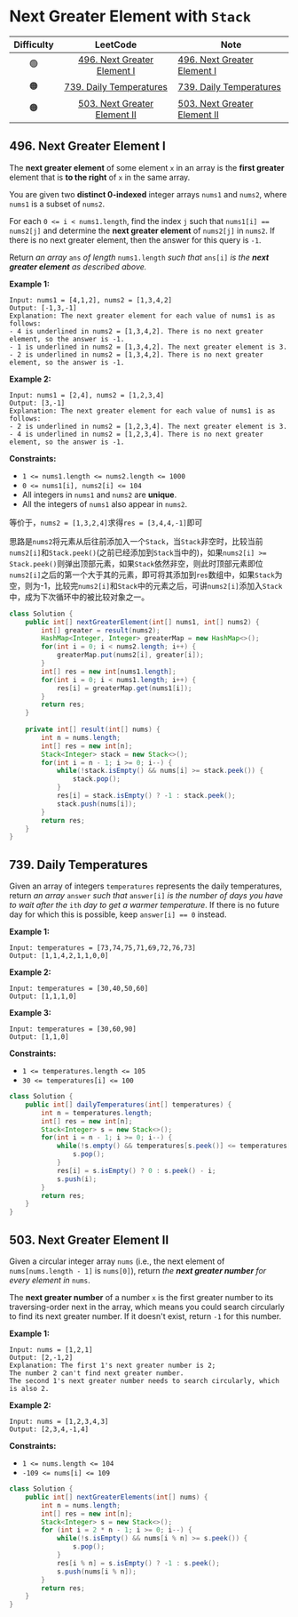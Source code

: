 # Next Greater Element with `Stack`

| Difficulty |                           LeetCode                           | Note |
| :--------: | :----------------------------------------------------------: | ---- |
|     🟢      | [496. Next Greater Element I](https://leetcode.com/problems/next-greater-element-i/) |[496. Next Greater Element I](#496-next-greater-element-i)      |
|     🟠      | [739. Daily Temperatures](https://leetcode.com/problems/daily-temperatures/) |[739. Daily Temperatures](#739-daily-temperatures)      |
|     🟠      | [503. Next Greater Element II](https://leetcode.com/problems/next-greater-element-ii/) |[503. Next Greater Element II](#503-next-greater-element-ii)      |

## 496. Next Greater Element I

The **next greater element** of some element `x` in an array is the **first greater** element that is **to the right** of `x` in the same array.

You are given two **distinct 0-indexed** integer arrays `nums1` and `nums2`, where `nums1` is a subset of `nums2`.

For each `0 <= i < nums1.length`, find the index `j` such that `nums1[i] == nums2[j]` and determine the **next greater element** of `nums2[j]` in `nums2`. If there is no next greater element, then the answer for this query is `-1`.

Return *an array* `ans` *of length* `nums1.length` *such that* `ans[i]` *is the **next greater element** as described above.*

 

**Example 1:**

```
Input: nums1 = [4,1,2], nums2 = [1,3,4,2]
Output: [-1,3,-1]
Explanation: The next greater element for each value of nums1 is as follows:
- 4 is underlined in nums2 = [1,3,4,2]. There is no next greater element, so the answer is -1.
- 1 is underlined in nums2 = [1,3,4,2]. The next greater element is 3.
- 2 is underlined in nums2 = [1,3,4,2]. There is no next greater element, so the answer is -1.
```

**Example 2:**

```
Input: nums1 = [2,4], nums2 = [1,2,3,4]
Output: [3,-1]
Explanation: The next greater element for each value of nums1 is as follows:
- 2 is underlined in nums2 = [1,2,3,4]. The next greater element is 3.
- 4 is underlined in nums2 = [1,2,3,4]. There is no next greater element, so the answer is -1.
```

 

**Constraints:**

- `1 <= nums1.length <= nums2.length <= 1000`
- `0 <= nums1[i], nums2[i] <= 104`
- All integers in `nums1` and `nums2` are **unique**.
- All the integers of `nums1` also appear in `nums2`.

等价于，`nums2 = [1,3,2,4]`求得`res = [3,4,4,-1]`即可

思路是`nums2`将元素从后往前添加入一个`Stack`，当`Stack`非空时，比较当前`nums2[i]`和`Stack.peek()`(之前已经添加到`Stack`当中的)，如果`nums2[i] >= Stack.peek()`则弹出顶部元素，如果`Stack`依然非空，则此时顶部元素即位`nums2[i]`之后的第一个大于其的元素，即可将其添加到`res`数组中，如果`Stack`为空，则为-1，比较完`nums2[i]`和`Stack`中的元素之后，可讲`nums2[i]`添加入`Stack`中，成为下次循环中的被比较对象之一。

```java
class Solution {
    public int[] nextGreaterElement(int[] nums1, int[] nums2) {
        int[] greater = result(nums2);
        HashMap<Integer, Integer> greaterMap = new HashMap<>();
        for(int i = 0; i < nums2.length; i++) {
            greaterMap.put(nums2[i], greater[i]);
        }
        int[] res = new int[nums1.length];
        for(int i = 0; i < nums1.length; i++) {
            res[i] = greaterMap.get(nums1[i]);
        }
        return res;
    }
    
    private int[] result(int[] nums) {
        int n = nums.length;
        int[] res = new int[n];
        Stack<Integer> stack = new Stack<>();
        for(int i = n - 1; i >= 0; i--) {
            while(!stack.isEmpty() && nums[i] >= stack.peek()) {
                stack.pop();
            }
            res[i] = stack.isEmpty() ? -1 : stack.peek();
            stack.push(nums[i]);
        }
        return res;
    }
}
```

## 739. Daily Temperatures

Given an array of integers `temperatures` represents the daily temperatures, return *an array* `answer` *such that* `answer[i]` *is the number of days you have to wait after the* `ith` *day to get a warmer temperature*. If there is no future day for which this is possible, keep `answer[i] == 0` instead.

 

**Example 1:**

```
Input: temperatures = [73,74,75,71,69,72,76,73]
Output: [1,1,4,2,1,1,0,0]
```

**Example 2:**

```
Input: temperatures = [30,40,50,60]
Output: [1,1,1,0]
```

**Example 3:**

```
Input: temperatures = [30,60,90]
Output: [1,1,0]
```

 

**Constraints:**

- `1 <= temperatures.length <= 105`
- `30 <= temperatures[i] <= 100`

```java
class Solution {
    public int[] dailyTemperatures(int[] temperatures) {
        int n = temperatures.length;
        int[] res = new int[n];
        Stack<Integer> s = new Stack<>();
        for(int i = n - 1; i >= 0; i--) {
            while(!s.empty() && temperatures[s.peek()] <= temperatures[i]) {
                s.pop();
            }
            res[i] = s.isEmpty() ? 0 : s.peek() - i;
            s.push(i);
        }
        return res;
    }
}
```

## 503. Next Greater Element II

Given a circular integer array `nums` (i.e., the next element of `nums[nums.length - 1]` is `nums[0]`), return *the **next greater number** for every element in* `nums`.

The **next greater number** of a number `x` is the first greater number to its traversing-order next in the array, which means you could search circularly to find its next greater number. If it doesn't exist, return `-1` for this number.

 

**Example 1:**

```
Input: nums = [1,2,1]
Output: [2,-1,2]
Explanation: The first 1's next greater number is 2; 
The number 2 can't find next greater number. 
The second 1's next greater number needs to search circularly, which is also 2.
```

**Example 2:**

```
Input: nums = [1,2,3,4,3]
Output: [2,3,4,-1,4]
```

 

**Constraints:**

- `1 <= nums.length <= 104`
- `-109 <= nums[i] <= 109`

```java
class Solution {
    public int[] nextGreaterElements(int[] nums) {
        int n = nums.length;
        int[] res = new int[n];
        Stack<Integer> s = new Stack<>();
        for (int i = 2 * n - 1; i >= 0; i--) {
            while(!s.isEmpty() && nums[i % n] >= s.peek()) {
                s.pop();
            }
            res[i % n] = s.isEmpty() ? -1 : s.peek();
            s.push(nums[i % n]);
        }
        return res;
    }
}
```

